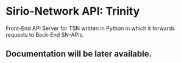 # Sirio-Network API: Trinity
Front-End API Server for TSN written in Python in which it forwards requests to Back-End SN-APIs.

## Documentation will be later available.
